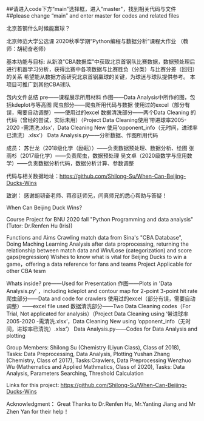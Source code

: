 ##请进入code下方“main”选择框，进入"master"，找到相关代码与文件
##please change “main” and enter master for codes and related files

北京首钢什么时候能赢球？

北京师范大学公选课 2020秋季学期“Python编程与数据分析”课程大作业 （教师：胡韧奋老师）

基本功能与目标:
从新浪“CBA数据库”中获取北京首钢队比赛数据，数据预处理后进行机器学习分析，获得比赛中各项数据与比赛胜负（分类）与比赛分差（回归）的关系
希望能从数据方面研究北京首钢赢球的关键，为球迷与球队提供参考。
本项目可推广到其他CBA球队

包内文件总结
pre——课程展示所用材料
作图——Data Analysis中所作的图，包括kdeplot与等高图
爬虫部分——爬虫所用代码与数据
使用过的excel（部分有误，需要自动调整）——使用过的excel
数据清洗部分——两个Data Cleaning 的代码（曾经的尝试，实际未用）（Project Data Cleaning使用‘带进球率2005-2020 -需清洗.xlsx’，Data Cleaning New 使用‘opponent_info（无时间，进球率已清洗）.xlsx’）
Data Analysis.py——分析数据、作图所用代码

成员：
苏世龙（2018级化学（励耘））——负责数据预处理、数据分析、绘图
张雨杉（2017级化学）——负责爬虫，数据预处理
吴文卓（2020级数学与应用数学）——负责数据分析代码，数据分析计算、参数调整

代码与相关数据地址：https://github.com/Shilong-Su/When-Can-Beijing-Ducks-Wins

致谢：
感谢胡韧奋老师、蒋彦廷师兄，闫真师兄的悉心帮助与答疑！

When Can Beijing Duck Wins?

Course Project for BNU 2020 fall "Python Programming and data analysis" (Tutor: Dr.Renfen Hu (Iris))

Functions and Aims
Crawling match data from Sina's "CBA Database", Doing Maching Learning Analysis after data proprocessing, returning the relationship between match data and Win/Lose (categorization) and score gaps(regression)
Wishes to know what is vital for Beijing Ducks to win a game，offering a data reference for fans and teams
Project Applicable for other CBA tesm

Whats inside?
pre——Used for Presentation
作图——Plots in 'Data Analysis.py' ，including kdeplot and contour map for 2-point 3-point hit rate
爬虫部分——Data and code for crawlers
使用过的excel（部分有误，需要自动调整）——excel file used
数据清洗部分——Two Data Cleaning codes（For Trial, Not applicated for analysis）（Project Data Cleaning using ‘带进球率2005-2020 -需清洗.xlsx’，Data Cleaning New using ‘opponent_info（无时间，进球率已清洗）.xlsx’）
Data Analysis.py——Codes for Data Analysis and plotting

Group Members:
Shilong Su (Chemistry (Liyun Class), Class of 2018), Tasks: Data Preprocessing, Data Analysis, Plotting
Yushan Zhang (Chemistry, Class of 2017), Tasks:Crawlers, Data Preprocessing
Wenzhuo Wu (Mathematics and Applied Mathmatics, Class of 2020), Tasks: Data Analysis, Parameters Searching, Threshold Calculation

Links for this project: https://github.com/Shilong-Su/When-Can-Beijing-Ducks-Wins

Acknowledgment：
Great Thanks to Dr.Renfen Hu, Mr.Yanting Jiang and Mr Zhen Yan for their help！
